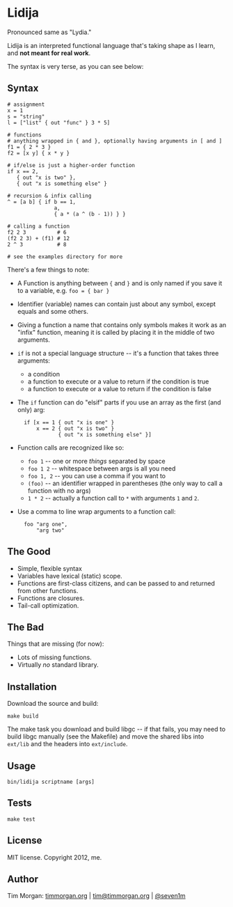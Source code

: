 # Lidija

Pronounced same as "Lydia."

Lidija is an interpreted functional language that's taking shape as I learn, and **not meant for real work**.

The syntax is very terse, as you can see below:

## Syntax

    # assignment
    x = 1
    s = "string"
    l = ["list" { out "func" } 3 * 5]

    # functions
    # anything wrapped in { and }, optionally having arguments in [ and ]
    f1 = { 2 * 3 }
    f2 = [x y] { x * y }

    # if/else is just a higher-order function
    if x == 2,
       { out "x is two" },
       { out "x is something else" }

    # recursion & infix calling
    ^ = [a b] { if b == 1,
                   a,
                   { a * (a ^ (b - 1)) } }

    # calling a function
    f2 2 3          # 6
    (f2 2 3) + (f1) # 12
    2 ^ 3           # 8

    # see the examples directory for more

There's a few things to note:

* A Function is anything between `{` and `}` and is only named if you save it to a variable, e.g. `foo = { bar }`
* Identifier (variable) names can contain just about any symbol, except equals and some others.
* Giving a function a name that contains only symbols makes it work as an "infix" function, meaning it is called by placing it in the middle of two arguments.
* `if` is not a special language structure -- it's a function that takes three arguments:
  * a condition
  * a function to execute or a value to return if the condition is true
  * a function to execute or a value to return if the condition is false
* The `if` function can do "elsif" parts if you use an array as the first (and only) arg:

        if [x == 1 { out "x is one" }
            x == 2 { out "x is two" }
                   { out "x is something else" }]

* Function calls are recognized like so:
  * `foo 1` -- one or more *things* separated by space
  * `foo 1 2` -- whitespace between args is all you need
  * `foo 1, 2` -- you can use a comma if you want to
  * `(foo)` -- an identifier wrapped in parentheses (the only way to call a function with no args)
  * `1 * 2` -- actually a function call to `*` with arguments `1` and `2`.
* Use a comma to line wrap arguments to a function call:

        foo "arg one",
            "arg two"

## The Good

* Simple, flexible syntax
* Variables have lexical (static) scope.
* Functions are first-class citizens, and can be passed to and returned from other functions.
* Functions are closures.
* Tail-call optimization.

## The Bad

Things that are missing (for now):

* Lots of missing functions.
* Virtually *no* standard library.

## Installation

Download the source and build:

    make build

The make task you download and build libgc -- if that fails, you may need to build libgc manually (see the Makefile) and move the shared libs into `ext/lib` and the headers into `ext/include`.

## Usage

    bin/lidija scriptname [args]

## Tests

    make test

## License

MIT license. Copyright 2012, me.

## Author

Tim Morgan: [timmorgan.org](http://timmorgan.org) | tim@timmorgan.org | [@seven1m](http://twitter.com/seven1m)
